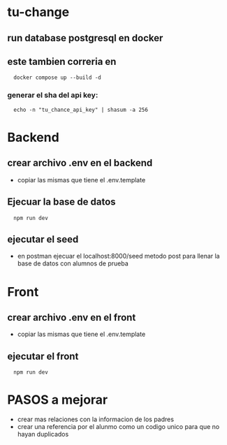 # tu-change


## run database postgresql en docker 
## este tambien correria en 
```
  docker compose up --build -d
```

### generar el sha del api key:

```
  echo -n "tu_chance_api_key" | shasum -a 256
```


# Backend
## crear archivo .env en el backend
* copiar las mismas que tiene el .env.template


## Ejecuar la base de datos
```
  npm run dev
```

## ejecutar el seed
- en postman ejecuar el localhost:8000/seed metodo post para llenar la base de datos con alumnos de prueba



# Front
## crear archivo .env en el front
* copiar las mismas que tiene el .env.template

## ejecutar el front
```
  npm run dev
```

# PASOS  a mejorar

- crear mas relaciones con la informacion de los padres
- crear una referencia por el alunmo como un codigo unico para que no hayan duplicados
